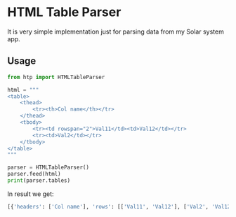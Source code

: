 HTML Table Parser
=================

It is very simple implementation just for parsing data from my Solar system app. 

Usage
-----

```python
from htp import HTMLTableParser

html = """
<table>
	<thead>
		<tr><th>Col name</th></tr>
	</thead>
	<tbody>
		<tr><td rowspan="2">Val11</td><td>Val12</td></tr>
		<tr><td>Val2</td></tr>
	</tbody>
</table>
"""

parser = HTMLTableParser()
parser.feed(html)
print(parser.tables)
```

In result we get:

```python
[{'headers': ['Col name'], 'rows': [['Val11', 'Val12'], ['Val2', 'Val12']]}]
```